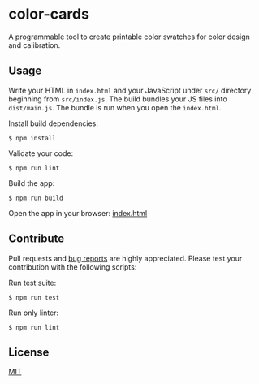 # color-cards

A programmable tool to create printable color swatches for color design and calibration.

## Usage

Write your HTML in `index.html` and your JavaScript under `src/` directory beginning from `src/index.js`. The build bundles your JS files into `dist/main.js`. The bundle is run when you open the `index.html`.

Install build dependencies:

    $ npm install

Validate your code:

    $ npm run lint

Build the app:

    $ npm run build

Open the app in your browser: [index.html](index.html)

## Contribute

Pull requests and [bug reports](https://github.com/axelpale/color-cards/issues) are highly appreciated. Please test your contribution with the following scripts:

Run test suite:

    $ npm run test

Run only linter:

    $ npm run lint

## License

[MIT](LICENSE)
